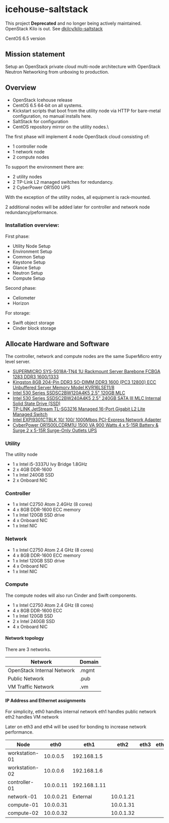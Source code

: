 # icehouse-saltstack

This project **Deprecated** and no longer being actively maintained. OpenStack Kilo is out.  See [dkilcy/kilo-saltstack](https://github.com/dkilcy/kilo-saltstack)


CentOS 6.5 version

## Mission statement

Setup an OpenStack private cloud multi-node architecture with OpenStack Neutron Networking from unboxing to production.

## Overview

* OpenStack Icehouse release
* CentOS 6.5 64-bit on all systems.
* Kickstart scripts that boot from the utility node via HTTP for bare-metal configuration, no manual installs here.
* SaltStack for configuration
* CentOS repository mirror on the utility nodes.\

The first phase will implement 4 node OpenStack cloud consisting of:

* 1 controller node
* 1 network node
* 2 compute nodes

To support the environment there are:

* 2 utility nodes 
* 2 TP-Link L2 managed switches for redundancy.
* 2 CyberPower OR1500 UPS

With the exception of the utility nodes, all equipment is rack-mounted.

2 additional nodes will be added later for controller and network node redundancy/peformance.

 
### Installation overview:

First phase:

* Utility Node Setup
* Environment Setup
* Common Setup
* Keystone Setup
* Glance Setup
* Neutron Setup
* Compute Setup 

Second phase:

* Celiometer
* Horizon

For storage:

* Swift object storage
* Cinder block storage

## Allocate Hardware and Software

The controller, network and compute nodes are the same SuperMicro entry level server.

- [SUPERMICRO SYS-5018A-TN4 1U Rackmount Server Barebone FCBGA 1283 DDR3 1600/1333][1]
- [Kingston 8GB 204-Pin DDR3 SO-DIMM DDR3 1600 (PC3 12800) ECC Unbuffered Server Memory Model KVR16LSE11/8][2]
- [Intel 530 Series SSDSC2BW120A4K5 2.5" 120GB MLC][3]
- [Intel 530 Series SSDSC2BW240A4K5 2.5" 240GB SATA III MLC Internal Solid State Drive (SSD)][4]
- [TP-LINK JetStream TL-SG3216 Managed 16-Port Gigabit L2 Lite Managed Switch][5]
- [Intel EXPI9301CTBLK 10/ 100/ 1000Mbps PCI-Express Network Adapter][6]
- [CyberPower OR1500LCDRM1U 1500 VA 900 Watts 4 x 5-15R Battery & Surge 2 x 5-15R Surge-Only Outlets UPS][7]

### Utility

The utility node
* 1 x Intel i5-3337U Ivy Bridge 1.8GHz 
* 2 x 4GB DDR-1600
* 1 x Intel 240GB SSD
* 2 x Onboard NIC

### Controller

* 1 x Intel C2750 Atom 2.4GHz (8 cores)
* 4 x 8GB DDR-1600 ECC memory
* 1 x Intel 120GB SSD drive
* 4 x Onboard NIC
* 1 x Intel NIC

### Network

* 1 x Intel C2750 Atom 2.4 GHz (8 cores)
* 4 x 8GB DDR-1600 ECC memory
* 1 x Intel 120GB SSD drive
* 4 x Onboard NIC
* 1 x Intel NIC

### Compute 

The compute nodes will also run Cinder and Swift components.

* 1 x Intel C2750 Atom 2.4 GHz (8 cores)
* 4 x 8GB DDR-1600 ECC 
* 1 x Intel 120GB SSD
* 2 x Intel 240GB SSD
* 4 x Onboard NIC


#### Network topology

There are 3 networks.

Network                     | Domain	
--------------------------- | ------
OpenStack Internal Network  | .mgmt
Public Network              | .pub
VM Traffic Network          | .vm

#### IP Address and Ethernet assignments

For simplicity,
eth0 handles internal network
eth1 handles public network
eth2 handles VM network

Later on eth3 and eth4 will be used for bonding to increase network performance.

Node           | eth0          | eth1           | eth2           | eth3           | eth4
-------------- | ------------- | -------------- | -------------- | -------------- | -------------- |
workstation-01 | 10.0.0.5      | 192.168.1.5    |                |                |                |
workstation-02 | 10.0.0.6      | 192.168.1.6    |                |                |                |
controller-01  | 10.0.0.11     | 192.168.1.11   |                |                |                |
network-01     | 10.0.0.21     | External       | 10.0.1.21      |                |                |
compute-01     | 10.0.0.31     |                | 10.0.1.31      |                |                |
compute-02     | 10.0.0.32     |                | 10.0.1.32      |                |                |


[1]: http://www.newegg.com/Product/Product.aspx?Item=N82E16816101836
[2]: http://www.newegg.com/Product/Product.aspx?Item=N82E16820239702
[3]: http://www.newegg.com/Product/Product.aspx?Item=20-167-177
[4]: http://www.newegg.com/Product/Product.aspx?Item=20-167-177
[5]: http://www.newegg.com/Product/Product.aspx?Item=N82E16833704093
[6]: http://www.newegg.com/Product/Product.aspx?Item=N82E16833106033
[7]: http://www.newegg.com/Product/Product.aspx?Item=N82E16842102095
